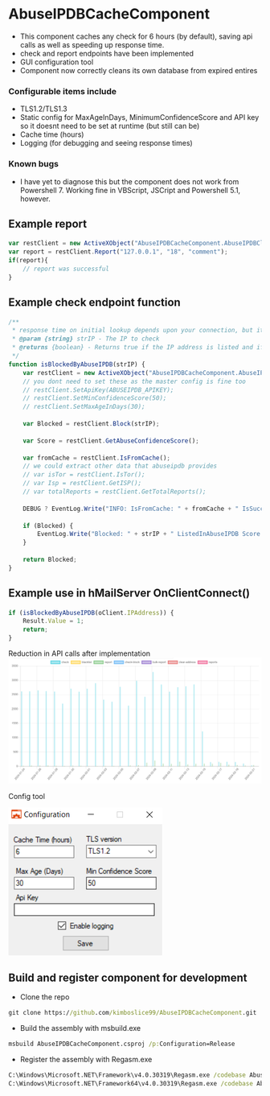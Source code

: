# AbuseIPDBCacheComponent
- This component caches any check for 6 hours (by default), saving api calls as well as speeding up response time.
- check and report endpoints have been implemented
- GUI configuration tool
- Component now correctly cleans its own database from expired entires

### Configurable items include
- TLS1.2/TLS1.3
- Static config for MaxAgeInDays, MinimumConfidenceScore and API key so it doesnt need to be set at runtime (but still can be)
- Cache time (hours)
- Logging (for debugging and seeing response times)

### Known bugs
- I have yet to diagnose this but the component does not work from Powershell 7. Working fine in VBScript, JSCript and Powershell 5.1, however.

## Example report
```JavaScript
var restClient = new ActiveXObject("AbuseIPDBCacheComponent.AbuseIPDBClient");
var report = restClient.Report("127.0.0.1", "18", "comment");
if(report){
    // report was successful
}
```

## Example check endpoint function
```JavaScript
/**
 * response time on initial lookup depends upon your connection, but its 1-2ms if cached! :)
 * @param {string} strIP - The IP to check
 * @returns {boolean} - Returns true if the IP address is listed and if confidence > max, false otherwise.
 */
function isBlockedByAbuseIPDB(strIP) {
    var restClient = new ActiveXObject("AbuseIPDBCacheComponent.AbuseIPDBClient");
    // you dont need to set these as the master config is fine too
    // restClient.SetApiKey(ABUSEIPDB_APIKEY);
    // restClient.SetMinConfidenceScore(50);
    // restClient.SetMaxAgeInDays(30);

    var Blocked = restClient.Block(strIP);
    
    var Score = restClient.GetAbuseConfidenceScore();
    
    var fromCache = restClient.IsFromCache();
    // we could extract other data that abuseipdb provides
    // var isTor = restClient.IsTor();
    // var Isp = restClient.GetISP();
    // var totalReports = restClient.GetTotalReports();
    
    DEBUG ? EventLog.Write("INFO: IsFromCache: " + fromCache + " IsSuccess: " + restClient.IsSuccess()) : null ;

    if (Blocked) {
        EventLog.Write("Blocked: " + strIP + " ListedInAbuseIPDB Score: " + Score);
    }

    return Blocked;
}
```

## Example use in hMailServer OnClientConnect()
```JavaScript
if (isBlockedByAbuseIPDB(oClient.IPAddress)) {
    Result.Value = 1;
    return;
}
```

Reduction in API calls after implementation
![api-savings](https://github.com/kimboslice99/AbuseIPDBCacheComponent/blob/main/img/ApiSavings.PNG?raw=true)

Config tool

![config-tool](https://github.com/kimboslice99/AbuseIPDBCacheComponent/blob/main/img/configtool.png?raw=true)

## Build and register component for development
- Clone the repo
```cmd
git clone https://github.com/kimboslice99/AbuseIPDBCacheComponent.git
```

- Build the assembly with msbuild.exe
```cmd
msbuild AbuseIPDBCacheComponent.csproj /p:Configuration=Release
```

- Register the assembly with Regasm.exe
```cmd
C:\Windows\Microsoft.NET\Framework\v4.0.30319\Regasm.exe /codebase AbuseIPDBCacheComponent.dll
C:\Windows\Microsoft.NET\Framework64\v4.0.30319\Regasm.exe /codebase AbuseIPDBCacheComponent.dll
```